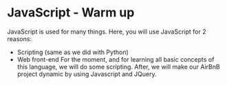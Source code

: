 # JavaScript - Warm up
JavaScript is used for many things. Here, you will use JavaScript for 2 reasons:
- Scripting (same as we did with Python)
- Web front-end
For the moment, and for learning all basic concepts of this language, we will do some scripting.
After, we will make our AirBnB project dynamic by using Javascript and JQuery.
